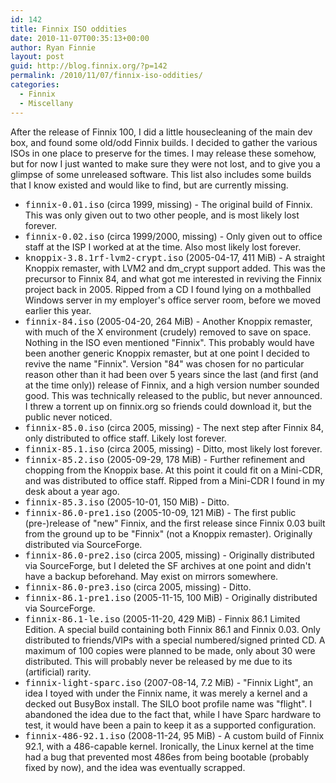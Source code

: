 ```yaml
---
id: 142
title: Finnix ISO oddities
date: 2010-11-07T00:35:13+00:00
author: Ryan Finnie
layout: post
guid: http://blog.finnix.org/?p=142
permalink: /2010/11/07/finnix-iso-oddities/
categories:
  - Finnix
  - Miscellany
---
```

After the release of Finnix 100, I did a little housecleaning of the main dev box, and found some old/odd Finnix builds. I decided to gather the various ISOs in one place to preserve for the times. I may release these somehow, but for now I just wanted to make sure they were not lost, and to give you a glimpse of some unreleased software. This list also includes some builds that I know existed and would like to find, but are currently missing.

  * <tt>finnix-0.01.iso</tt> (circa 1999, missing) - The original build of Finnix. This was only given out to two other people, and is most likely lost forever.
  * <tt>finnix-0.02.iso</tt> (circa 1999/2000, missing) - Only given out to office staff at the ISP I worked at at the time. Also most likely lost forever.
  * <tt>knoppix-3.8.1rf-lvm2-crypt.iso</tt> (2005-04-17, 411 MiB) - A straight Knoppix remaster, with LVM2 and dm_crypt support added. This was the precursor to Finnix 84, and what got me interested in reviving the Finnix project back in 2005. Ripped from a CD I found lying on a mothballed Windows server in my employer's office server room, before we moved earlier this year.
  * <tt>finnix-84.iso</tt> (2005-04-20, 264 MiB) - Another Knoppix remaster, with much of the X environment (crudely) removed to save on space. Nothing in the ISO even mentioned "Finnix". This probably would have been another generic Knoppix remaster, but at one point I decided to revive the name "Finnix". Version "84" was chosen for no particular reason other than it had been over 5 years since the last (and first (and at the time only)) release of Finnix, and a high version number sounded good. This was technically released to the public, but never announced. I threw a torrent up on finnix.org so friends could download it, but the public never noticed.
  * <tt>finnix-85.0.iso</tt> (circa 2005, missing) - The next step after Finnix 84, only distributed to office staff. Likely lost forever.
  * <tt>finnix-85.1.iso</tt> (circa 2005, missing) - Ditto, most likely lost forever.
  * <tt>finnix-85.2.iso</tt> (2005-09-29, 178 MiB) - Further refinement and chopping from the Knoppix base. At this point it could fit on a Mini-CDR, and was distributed to office staff. Ripped from a Mini-CDR I found in my desk about a year ago.
  * <tt>finnix-85.3.iso</tt> (2005-10-01, 150 MiB) - Ditto.
  * <tt>finnix-86.0-pre1.iso</tt> (2005-10-09, 121 MiB) - The first public (pre-)release of "new" Finnix, and the first release since Finnix 0.03 built from the ground up to be "Finnix" (not a Knoppix remaster). Originally distributed via SourceForge.
  * <tt>finnix-86.0-pre2.iso</tt> (circa 2005, missing) - Originally distributed via SourceForge, but I deleted the SF archives at one point and didn't have a backup beforehand. May exist on mirrors somewhere.
  * <tt>finnix-86.0-pre3.iso</tt> (circa 2005, missing) - Ditto.
  * <tt>finnix-86.1-pre1.iso</tt> (2005-11-15, 100 MiB) - Originally distributed via SourceForge.
  * <tt>finnix-86.1-le.iso</tt> (2005-11-20, 429 MiB) - Finnix 86.1 Limited Edition. A special build containing both Finnix 86.1 and Finnix 0.03. Only distributed to friends/VIPs with a special numbered/signed printed CD. A maximum of 100 copies were planned to be made, only about 30 were distributed. This will probably never be released by me due to its (artificial) rarity.
  * <tt>finnix-light-sparc.iso</tt> (2007-08-14, 7.2 MiB) - "Finnix Light", an idea I toyed with under the Finnix name, it was merely a kernel and a decked out BusyBox install. The SILO boot profile name was "flight". I abandoned the idea due to the fact that, while I have Sparc hardware to test, it would have been a pain to keep it as a supported configuration.
  * <tt>finnix-486-92.1.iso</tt> (2008-11-24, 95 MiB) - A custom build of Finnix 92.1, with a 486-capable kernel. Ironically, the Linux kernel at the time had a bug that prevented most 486es from being bootable (probably fixed by now), and the idea was eventually scrapped.